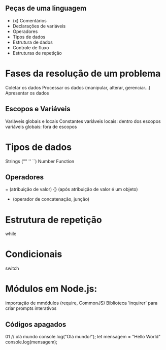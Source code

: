 ## Peças de uma linguagem

- (x) Comentários
- Declarações de variáveis
- Operadores
- Tipos de dados
- Estrutura de dados
- Controle de fluxo
- Estruturas de repetição

# Fases da resolução de um problema

Coletar os dados
Processar os dados (manipular, alterar, gerenciar...)
Apresentar os dados

## Escopos e Variáveis

Variáveis globais e locais
Constantes
variáveis locais: dentro dos escopos
variáveis globais: fora de escopos
# Tipos de dados

Strings ("" '' ``)
Number 
Function

## Operadores

= (atribuição de valor)
{} (após atribuição de valor é um objeto)
+ (operador de concatenação, junção)

# Estrutura de repetição

while

# Condicionais

switch

# Módulos em Node.js:

importação de mmódulos (require, CommonJS)
Biblioteca 'inquirer' para criar prompts interativos


## Códigos apagados

01
// olá mundo
console.log("Olá mundo!");
 let mensagem = "Hello World"
 console.log(mensagem);